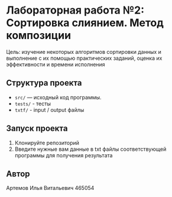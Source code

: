 # Лабораторная работа №2: Сортировка слиянием. Метод композиции

Цель: изучение некоторых алгоритмов сортировки данных и выполнение с их помощью практических заданий, оценка их эффективности и времени исполнения

## Структура проекта
- `src/` — исходный код программы.
- `tests/` - тесты
- `txtf/` - input / output файлы

## Запуск проекта
1. Клонируйте репозиторий
2. Введите нужные вам данные в txt файлы соответствующей программы для получения результата

## Автор
Артемов Илья Витальевич 465054